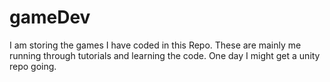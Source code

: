 # gameDev
I am storing the games I have coded in this Repo. These are mainly me running through tutorials and learning the code. One day I might get a unity repo going. 
